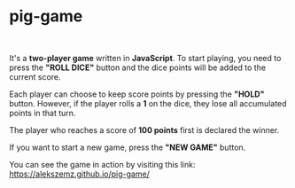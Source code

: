 # pig-game
<br/>
<p>It's a <strong>two-player game</strong> written in <strong>JavaScript</strong>. To start playing, you need to press the <strong>"ROLL DICE"</strong> button and the dice points will be added to the current score. </p>
<p>Each player can choose to keep score points by pressing the <strong>"HOLD"</strong> button. However, if the player rolls a <strong>1</strong> on the dice, they lose all accumulated points in that turn. </p>
<p>The player who reaches a score of <strong>100 points</strong> first is declared the winner. </p>
<p>If you want to start a new game, press the <strong>"NEW GAME"</strong> button. </p>
<p>You can see the game in action by visiting this link: <a href="https://alekszemz.github.io/pig-game/">https://alekszemz.github.io/pig-game/</a> </p>
